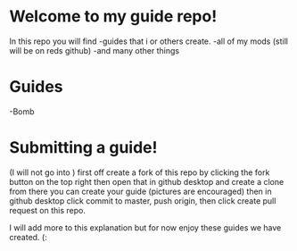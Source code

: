 # Welcome to my guide repo!
In this repo you will find
-guides that i or others create.
-all of my mods (still will be on reds github)
-and many other things

 # Guides
 -Bomb



 # Submitting a guide! 
 (I will not go into )
 first off create a fork of this repo by clicking the fork button on the top right then open that in github desktop and create a clone from there you can create your guide (pictures are encouraged) then in github desktop click commit to master, push origin, then click create pull request on this repo.

 I will add more to this explanation but for now enjoy these guides we have created. (: